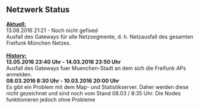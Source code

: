 ## Netzwerk Status
<u><b>Aktuell:</b></u>
<br>13.08.2016 21:21 - Noch nicht gefixed
<br>Ausfall des Gateways für alle Netzsegmente, d. h. Netzausfall des gesamten Freifunk München Netzes.
<br>
<br><u><b>History:</b></u>
<br>
<b>13.05.2016 23:40 Uhr - 14.03.2016 23:50 Uhr</b>
<br>Ausfall des Gateways fuer Muenchen-Stadt an dem sich die Freifunk APs anmelden. 
<br>
<b>08.03.2016 8:30 Uhr - 10.03.2016 20:00 Uhr</b>
<br>Es gibt ein Problem mit dem Map- und Statistikserver. Daher werden diese nicht gezeichnet und sind noch vom Stand 08.03 / 8:35 Uhr. Die Nodes funktionieren jedoch ohne Probleme
